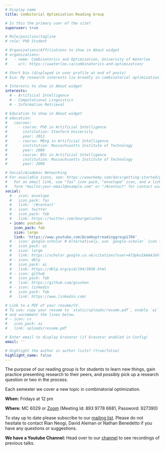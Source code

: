 ```yaml
---
# Display name
title: Combitorial Optimization Reading Group

# Is this the primary user of the site?
superuser: true

# Role/position/tagline
# role: PhD Student

# Organizations/Affiliations to show in About widget
# organizations:
#   - name: Combinatorics and Optimization, University of Waterloo
#     url: https://uwaterloo.ca/combinatorics-and-optimization/

# Short bio (displayed in user profile at end of posts)
# bio: My research interests lie broadly in combinatorial optimization.

# Interests to show in About widget
interests:
  # - Artificial Intelligence
  # - Computational Linguistics
  # - Information Retrieval

# Education to show in About widget
# education:
#   courses:
#     - course: PhD in Artificial Intelligence
#       institution: Stanford University
#       year: 2012
#     - course: MEng in Artificial Intelligence
#       institution: Massachusetts Institute of Technology
#       year: 2009
#     - course: BSc in Artificial Intelligence
#       institution: Massachusetts Institute of Technology
#       year: 2008

# Social/Academic Networking
# For available icons, see: https://wowchemy.com/docs/getting-started/page-builder/#icons
#   For an email link, use "fas" icon pack, "envelope" icon, and a link in the
#   form "mailto:your-email@example.com" or "/#contact" for contact widget.
social:
  # - icon: envelope
  #   icon_pack: fas
  #   link: '/#contact'
  # - icon: twitter
  #   icon_pack: fab
  #   link: https://twitter.com/GeorgeCushen
  - icon: youtube
    icon_pack: fab
    size: large
    link: 'https://www.youtube.com/@comboptreadinggroup1704'
  # - icon: google-scholar # Alternatively, use `google-scholar` icon from `ai` icon pack
  #   icon_pack: ai
  #   size: large
  #   link: https://scholar.google.co.uk/citations?user=AlOpkuIAAAAJ&hl=en&oi=ao
  # - icon: dblp
  #   icon_pack: ai
  #   link: https://dblp.org/pid/194/3958.html
  # - icon: github
  #   icon_pack: fab
  #   link: https://github.com/gcushen
  # - icon: linkedin
  #   icon_pack: fab
  #   link: https://www.linkedin.com/

# Link to a PDF of your resume/CV.
# To use: copy your resume to `static/uploads/resume.pdf`, enable `ai` icons in `params.toml`,
# and uncomment the lines below.
# - icon: cv
#   icon_pack: ai
#   link: uploads/resume.pdf

# Enter email to display Gravatar (if Gravatar enabled in Config)
email: ''

# Highlight the author in author lists? (true/false)
highlight_name: false
---
```


The purpose of our reading group is for students to learn new things, gain practice presenting research to their peers, and possibly pick up a research question or two in the process.

Each semester we cover a new topic in combinatorial optimization.

**When:** Fridays at 12 pm

**Where:** MC 6029 or [Zoom](https://www.google.com/url?q=https://us02web.zoom.us/j/89397786681?pwd%3DejJQNXBHSS83K0tvMGtqalJqQXFlUT09&sa=D&usd=2&usg=AOvVaw143mbxIM_oEZXf9bqeGXrQ) (Meeting Id: 893 9778 6681, Password: 927390) 

To stay up to date please subscribe to our [mailing list](https://lists.uwaterloo.ca/mailman/listinfo/comboptreading). Please do not hesitate to contact Rian Neogi, David Aleman or Nathan Benedetto if you have any questions or suggestions.

**We have a Youtube Channel:** Head over to our [channel](https://www.youtube.com/channel/UCC12srd6zvCO5R5nymWbKYg) to see recordings of previous talks.

<!-- Nelson Bighetti is a professor of artificial intelligence at the Stanford AI Lab. His research interests include distributed robotics, mobile computing and programmable matter. He leads the Robotic Neurobiology group, which develops self-reconfiguring robots, systems of self-organizing robots, and mobile sensor networks.

Lorem ipsum dolor sit amet, consectetur adipiscing elit. Sed neque elit, tristique placerat feugiat ac, facilisis vitae arcu. Proin eget egestas augue. Praesent ut sem nec arcu pellentesque aliquet. Duis dapibus diam vel metus tempus vulputate.

{{< icon name="download" pack="fas" >}} Download my {{< staticref "uploads/demo_resume.pdf" "newtab" >}}resumé{{< /staticref >}}. -->
